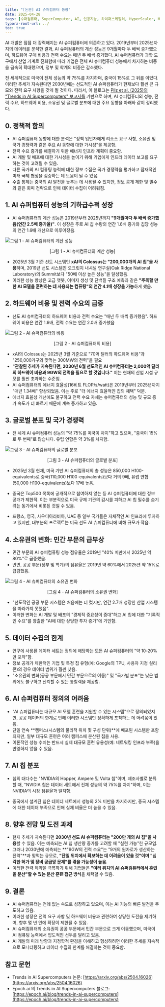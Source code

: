```yaml
---
title: "[논문] AI 슈퍼컴퓨터 동향"
date: 2025-04-28
tags: [수퍼컴퓨터, SuperComputer, AI, 인공지능, 하이퍼스케일러, HyperScaler, HPC, 고성능컴퓨팅, AcceleratedComputing, 액셀레이트컴퓨팅, xAI, Colossus, 오크릿지 내셔널 연구소]
typora-root-url: ../
toc: true
---
```


AI 개발은 점점 더 강력해지는 AI 슈퍼컴퓨터에 의존하고 있다. 2019년부터 2025년까지의 데이터를 분석한 결과, AI 슈퍼컴퓨터의 계산 성능은 9개월마다 두 배씩 증가했으며, 하드웨어 구매 비용과 전력 수요는 매년 두 배씩 증가했다. AI 슈퍼컴퓨터가 과학 도구에서 산업 기계로 진화함에 따라 기업은 전체 AI 슈퍼컴퓨터 성능에서 차지하는 비중을 급속히 확대했으며, 정부 및 학계의 비중은 감소했다. 

전 세계적으로 미국이 전체 성능의 약 75%를 차지하며, 중국이 15%로 그 뒤를 이었다. 이러한 추세가 지속된다면 2030년에는 선도적인 AI 슈퍼컴퓨터가 현재보다 훨씬 큰 규모와 전력 요구 사항을 갖게 될 것이다. 따라서, 이 블로그는 [Pilz et al. (2025)의 "Trends in AI Supercomputers" 보고서를](https://arxiv.org/abs/2504.16026) 기반으로 하며, AI 슈퍼컴퓨터의 성능, 전력 수요, 하드웨어 비용, 소유권 및 글로벌 분포에 대한 주요 동향을 아래와 같이 정리했다. 



## 0. 정책적 함의

- AI 슈퍼컴퓨터 동향에 대한 분석은 "정책 입안자에게 리소스 요구 사항, 소유권 및 국가 경쟁력과 같은 주요 AI 동향에 대한 가시성"을 제공함.
- 전력 수요 증가를 해결하기 위한 에너지 인프라 계획이 중요함.
- AI 개발 및 배포에 대한 가시성을 높이기 위해 기업에게 인프라 데이터 보고를 요구하는 것이 고려될 수 있음.
- 다른 국가의 AI 컴퓨팅 능력에 대한 정보 수집은 국가 경쟁력을 평가하고 잠재적인 미래 국제 협정을 검증하는 데 도움이 될 수 있음. 
- 수출 통제는 중국의 AI 발전을 늦추는 데 사용될 수 있지만, 정보 공개 제한 및 밀수와 같은 회피 전략으로 인해 데이터 수집이 어려워짐.



## **1. AI 슈퍼컴퓨터 성능의 기하급수적 성장**

- AI 슈퍼컴퓨터의 계산 성능은 2019년부터 2025년까지 **"9개월마다 두 배씩 증가했음(연간 2.5배 증가율)"**. 이 성장은 주로 AI 칩 수량의 연간 1.6배 증가와 칩당 성능의 연간 1.6배 개선으로 이루어졌음.

![그림 1 - AI 슈퍼컴퓨터의 계산 성능](../images/2025-04/2025-04-28_01.jpg)

<div align="center">[그림 1 - AI 슈퍼컴퓨터의 계산 성능]</div>

- 2025년 3월 기준 선도 시스템인 **xAI의 Colossus는 "200,000개의 AI 칩"을 사용**하며, 2019년 선도 시스템인 오크릿지 내셔널 연구실(Oak Ridge National Laboratory)의 Summit보다 "50배 이상 높은 성능"을 달성했음.
- 이러한 성능 향상은 고급 챗봇, 이미지 생성 및 단백질 구조 예측과 같은 **"주목할 만한 AI 모델을 훈련하는 데 사용되는 컴퓨팅"의 연간 4.1배 성장을 가능**하게 했음.



## **2. 하드웨어 비용 및 전력 수요의 급증**

- 선도 AI 슈퍼컴퓨터의 하드웨어 비용과 전력 수요는 "매년 두 배씩 증가했음". 하드웨어 비용은 연간 1.9배, 전력 수요는 연간 2.0배 증가했음


![그림 2 - AI 슈퍼컴퓨터의 비용](../images/2025-04/2025-04-28_02.jpg)

<div align="center">[그림 2 - AI 슈퍼컴퓨터의 비용]</div>


- xAI의 Colossus는 2025년 3월 기준으로 "70억 달러의 하드웨어 비용"과 "250,000가구와 맞먹는 300MW의 전력"을 필요
- **"관찰된 추세가 지속된다면, 2030년 6월 선도적인 AI 슈퍼컴퓨터는 2,000억 달러의 하드웨어 비용과 9GW의 전력을 필요로 할 것입니다."** 이는 현재의 산업 시설 규모를 훨씬 초과하는 수준임. 
- AI 슈퍼컴퓨터의 에너지 효율성(16비트 FLOP/s/watt)은 2019년부터 2025년까지 "매년 1.34배" 향상되었음. 이는 주로 "더 에너지 효율적인 칩의 채택" 덕분. 
- 에너지 효율성 개선에도 불구하고 전력 수요 자체는 슈퍼컴퓨터의 성능 및 규모 증가 속도가 더 빠르기 때문에 계속 증가하고 있음. 



## **3. 글로벌 분포 및 국가 경쟁력**

- 전 세계 AI 슈퍼컴퓨터 성능의 "약 75%를 미국이 차지"하고 있으며, "중국이 15%로 두 번째"로 많습니다. 유럽 연합은 약 3%를 차지함. 

![그림 3 - AI 슈퍼컴퓨터의 글로벌 분포](../images/2025-04/2025-04-28_03.jpg)

<div align="center">[그림 3 - AI 슈퍼컴퓨터의 글로벌 분포]</div>

- 2025년 3월 현재, 미국 기반 AI 슈퍼컴퓨터의 총 성능은 850,000 H100-equivalents로 중국(110,000 H100-equivalents)보다 거의 9배, 유럽 연합(50,000 H100-equivalents)보다 17배 높음. 

- 중국은 Top500 목록에 공개적으로 참여하지 않는 등 AI 슈퍼컴퓨터에 대한 정보 공개가 제한적. 이는 부분적으로 미국 규제 기관의 감시를 피하고 AI 칩 밀수를 숨기려는 동기에서 비롯된 것일 수 있음. 

- 프랑스, 영국, 사우디아라비아, UAE 등 일부 국가들은 자체적인 AI 인프라에 투자하고 있지만, 대부분의 프로젝트는 미국 선도 AI 슈퍼컴퓨터에 비해 규모가 작음. 

  


## 4. 소유권의 변화: 민간 부문의 급부상

- 민간 부문의 AI 슈퍼컴퓨팅 성능 점유율은 2019년 "40% 미만에서 2025년 약 80%"로 급증했음. 
- 반면, 공공 부문(정부 및 학계)의 점유율은 2019년 약 60%에서 2025년 약 15%로 급감했음. 

![그림 4 - AI 슈퍼컴퓨터의 소유권 변화](../images/2025-04/2025-04-28_04.jpg)

<div align="center">[그림 4 - AI 슈퍼컴퓨터의 소유권 변화]</div>


- "선도적인 공공 부문 시스템은 처음에는 더 컸지만, 연간 2.7배 성장한 산업 시스템을 따라가지 못했음".
- 이러한 변화는 AI 개발 및 배포의 "경제적 중요성이 증대"하고 AI 칩에 대한 "기록적인 수요"를 창출한 "AI에 대한 상당한 투자 증가"에 기인함.



## 5. 데이터 수집의 한계

- 연구에 사용된 데이터 세트는 정의에 해당하는 모든 AI 슈퍼컴퓨터의 "약 10-20%만 포착"함. 
- 정보 공개가 제한적인 기업 및 특정 칩 유형(예: Google의 TPU, 사용자 지정 실리콘)의 경우 데이터 범위가 훨씬 낮음.
- "소유권의 변화(공공 부문에서 민간 부문으로의 이동)" 및 "국가별 분포"는 낮은 범위에도 불구하고 신뢰할 수 있는 통찰력을 제공함.



## 6. **AI 슈퍼컴퓨터 정의의 어려움**

- "AI 슈퍼컴퓨터는 대규모 AI 모델 훈련을 지원할 수 있는 시스템"으로 정의되었지만, 공공 데이터의 한계로 인해 이러한 시스템만 정확하게 포착하는 데 어려움이 있음. 
- 단일 연속 **캠퍼스(시스템의 물리적 위치 및 구성 단위)**에 배포된 시스템만 포함되지만, 일부 대규모 훈련은 여러 캠퍼스에 분산된 칩을 사용.
- 이론적인 성능 수치는 반드시 실제 대규모 훈련 유용성(예: 네트워킹 인프라 부족)을 반영하지 않을 수 있음.



## 7. **AI 칩 분포**

- 칩의 대다수는 "NVIDIA의 Hopper, Ampere 및 Volta 칩"이며, 제조사별로 분류할 때, "NVIDIA 칩은 데이터 세트에서 전체 성능의 약 75%를 차지"하며, 이는 NVIDIA의 시장 점유율과 일치함.

- 중국에서 설계된 칩은 데이터 세트에서 성능의 2% 미만을 차지하지만, 중국 시스템에 대한 데이터 부족으로 인해 실제 비율은 더 높을 수 있음.

  

## 8. **향후 전망 및 도전 과제**

- 현재 추세가 지속된다면 **2030년 선도 AI 슈퍼컴퓨터는 "200만 개의 AI 칩"을 사용**할 수 있음. 이는 예측되는 AI 칩 생산량 증가를 고려할 때 "실현 가능"한 규모임. 
- 그러나 2030년에 예측되는 **"9GW의 전력 수요"는 "9개의 원자로가 생산하는 전력"**과 맞먹는 규모로, **"단일 위치에서 확보하는 데 어려움이 있을 것"이며 "심각한 허가 및 장비 공급망 문제"를 겪을 가능성이 높음.** 
- 이러한 전력 제약을 극복하기 위해 기업들은 **"여러 위치의 AI 슈퍼컴퓨터에서 훈련을 분산"할 수 있는 분산 훈련 접근 방식**을 채택할 수 있음.



## 9. 결론

- AI 슈퍼컴퓨터는 전례 없는 속도로 성장하고 있으며, 이는 AI 기능의 빠른 발전을 주도하고 있음. 
- 이러한 성장은 전력 요구 사항 및 하드웨어 비용과 관련하여 상당한 도전을 제기하며, 향후 몇 년 안에 확장이 제한될 수 있음.
- AI 슈퍼컴퓨터의 소유권이 공공 부문에서 민간 부문으로 크게 이동했으며, 미국이 AI 컴퓨팅 능력에서 압도적인 선두를 달리고 있음.
-  AI 개발의 미래 방향과 지정학적 환경을 이해하고 형성하려면 이러한 추세를 지속적으로 모니터링하고 데이터 수집의 한계를 해결하는 것이 중요함.



## 참고 문헌

- Trends in AI Supercomputers 논문: [https://arxiv.org/abs/2504.16026](https://arxiv.org/abs/2504.16026)
- Epoch.ai 의 Trends in AI Supercomputers 블로그: [https://epoch.ai/blog/trends-in-ai-supercomputers](https://epoch.ai/blog/trends-in-ai-supercomputers)
